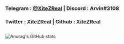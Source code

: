 ### **Telegram** : [@XiteZReal](https://t.me/xitezreal) | **Discord** : Arvin#3108
### **Twitter**  : [XiteZReal](https://twitter.com/XiteZReal) | **Github** : [XiteZReal](https://github.com/XiteZReal)
##
 ![Anurag's GitHub stats](https://github-readme-stats.vercel.app/api?username=xitezreal&show_icons=true&theme=github_dark)
##

